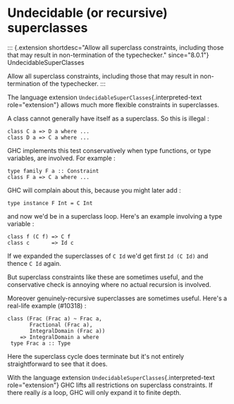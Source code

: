 Undecidable (or recursive) superclasses
=======================================

::: {.extension shortdesc="Allow all superclass constraints, including those that may
result in non-termination of the typechecker." since="8.0.1"}
UndecidableSuperClasses

Allow all superclass constraints, including those that may result in
non-termination of the typechecker.
:::

The language extension `UndecidableSuperClasses`{.interpreted-text
role="extension"} allows much more flexible constraints in superclasses.

A class cannot generally have itself as a superclass. So this is illegal
:

    class C a => D a where ...
    class D a => C a where ...

GHC implements this test conservatively when type functions, or type
variables, are involved. For example :

    type family F a :: Constraint
    class F a => C a where ...

GHC will complain about this, because you might later add :

    type instance F Int = C Int

and now we\'d be in a superclass loop. Here\'s an example involving a
type variable :

    class f (C f) => C f
    class c       => Id c

If we expanded the superclasses of `C Id` we\'d get first `Id (C Id)`
and thence `C Id` again.

But superclass constraints like these are sometimes useful, and the
conservative check is annoying where no actual recursion is involved.

Moreover genuinely-recursive superclasses are sometimes useful. Here\'s
a real-life example (\#10318) :

    class (Frac (Frac a) ~ Frac a,
           Fractional (Frac a),
           IntegralDomain (Frac a))
        => IntegralDomain a where
     type Frac a :: Type

Here the superclass cycle does terminate but it\'s not entirely
straightforward to see that it does.

With the language extension `UndecidableSuperClasses`{.interpreted-text
role="extension"} GHC lifts all restrictions on superclass constraints.
If there really *is* a loop, GHC will only expand it to finite depth.
